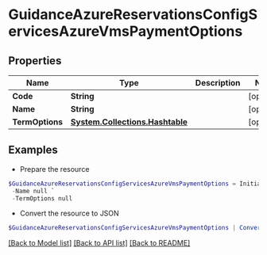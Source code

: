 # GuidanceAzureReservationsConfigServicesAzureVmsPaymentOptions
## Properties

Name | Type | Description | Notes
------------ | ------------- | ------------- | -------------
**Code** | **String** |  | [optional] 
**Name** | **String** |  | [optional] 
**TermOptions** | [**System.Collections.Hashtable**](GuidanceAzureReservationsConfigServicesAzureVmsTermOptions.md) |  | [optional] 

## Examples

- Prepare the resource
```powershell
$GuidanceAzureReservationsConfigServicesAzureVmsPaymentOptions = Initialize-PSOpenAPIToolsGuidanceAzureReservationsConfigServicesAzureVmsPaymentOptions  -Code null `
 -Name null `
 -TermOptions null
```

- Convert the resource to JSON
```powershell
$GuidanceAzureReservationsConfigServicesAzureVmsPaymentOptions | ConvertTo-JSON
```

[[Back to Model list]](../README.md#documentation-for-models) [[Back to API list]](../README.md#documentation-for-api-endpoints) [[Back to README]](../README.md)

